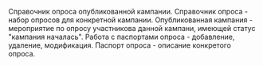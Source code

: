 Справочник опроса опубликованной кампании.
Справочник опроса - набор опросов для конкретной кампании.
Опубликованная кампания - мероприятие по опросу участникова данной кампани, имеющей статус "кампания началась".
Работа с паспортами опроса - добавление, удаление, модификация.
Паспорт опроса - описание конкретого опроса.

